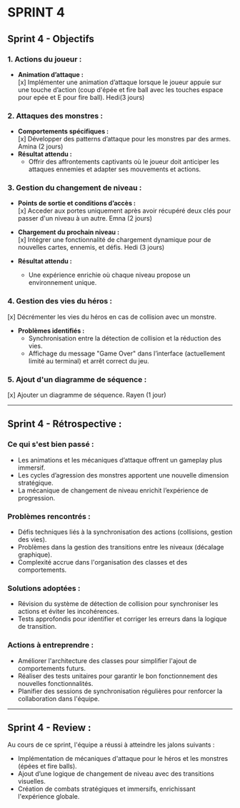 # SPRINT 4  

## Sprint 4 - Objectifs  

### 1. Actions du joueur :  
- **Animation d’attaque :**  
  [x] Implémenter une animation d’attaque lorsque le joueur appuie sur une touche d’action (coup d'épée et fire ball avec les touches espace pour epée et E pour fire ball). Hedi(3 jours)

### 2. Attaques des monstres :  
- **Comportements spécifiques :**  
  [x] Développer des patterns d’attaque pour les monstres par des armes. Amina (2 jours)  
- **Résultat attendu :**  
  - Offrir des affrontements captivants où le joueur doit anticiper les attaques ennemies et adapter ses mouvements et actions.  

### 3. Gestion du changement de niveau :  
- **Points de sortie et conditions d’accès :**  
  [x] Acceder aux portes uniquement après avoir récupéré deux clés pour passer d'un niveau à un autre. Emna (2 jours)
- **Chargement du prochain niveau :**  
  [x] Intégrer une fonctionnalité de chargement dynamique pour de nouvelles cartes, ennemis, et défis. Hedi (3 jours)
  
- **Résultat attendu :**  
  - Une expérience enrichie où chaque niveau propose un environnement unique.
  

### 4. Gestion des vies du héros :  
[x] Décrémenter les vies du héros en cas de collision avec un monstre.  
- **Problèmes identifiés :**  
  - Synchronisation entre la détection de collision et la réduction des vies.  
  - Affichage du message "Game Over" dans l’interface (actuellement limité au terminal) et arrêt correct du jeu.  

### 5. Ajout d'un diagramme de séquence :
[x] Ajouter un diagramme de séquence. Rayen (1 jour)

---

## Sprint 4 - Rétrospective :  

### Ce qui s'est bien passé :  
- Les animations et les mécaniques d’attaque offrent un gameplay plus immersif.  
- Les cycles d’agression des monstres apportent une nouvelle dimension stratégique.  
- La mécanique de changement de niveau enrichit l’expérience de progression.  

### Problèmes rencontrés :  
- Défis techniques liés à la synchronisation des actions (collisions, gestion des vies).  
- Problèmes dans la gestion des transitions entre les niveaux (décalage graphique).  
- Complexité accrue dans l'organisation des classes et des comportements.  

### Solutions adoptées :  
- Révision du système de détection de collision pour synchroniser les actions et éviter les incohérences.  
- Tests approfondis pour identifier et corriger les erreurs dans la logique de transition.  

### Actions à entreprendre :  
- Améliorer l'architecture des classes pour simplifier l'ajout de comportements futurs.  
- Réaliser des tests unitaires pour garantir le bon fonctionnement des nouvelles fonctionnalités.  
- Planifier des sessions de synchronisation régulières pour renforcer la collaboration dans l'équipe.  

---

## Sprint 4 - Review :  
Au cours de ce sprint, l'équipe a réussi à atteindre les jalons suivants :  
- Implémentation de mécaniques d'attaque pour le héros et les monstres (épées et fire balls).  
- Ajout d’une logique de changement de niveau avec des transitions visuelles. 
- Création de combats stratégiques et immersifs, enrichissant l'expérience globale.  
